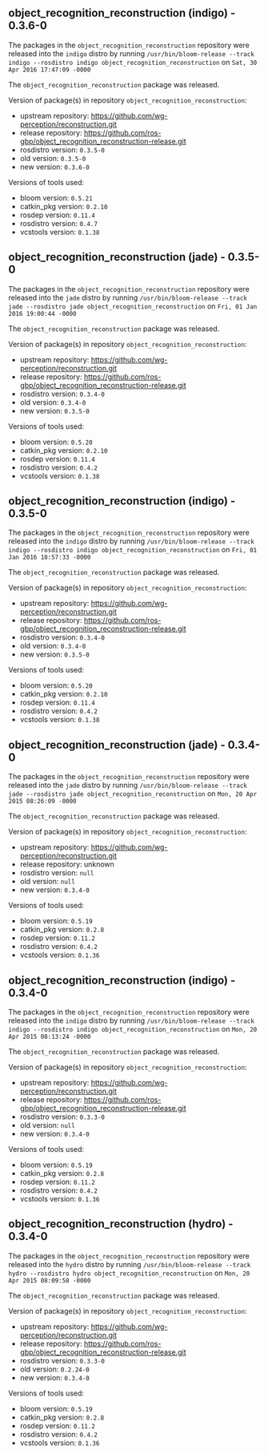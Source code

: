 ## object_recognition_reconstruction (indigo) - 0.3.6-0

The packages in the `object_recognition_reconstruction` repository were released into the `indigo` distro by running `/usr/bin/bloom-release --track indigo --rosdistro indigo object_recognition_reconstruction` on `Sat, 30 Apr 2016 17:47:09 -0000`

The `object_recognition_reconstruction` package was released.

Version of package(s) in repository `object_recognition_reconstruction`:

- upstream repository: https://github.com/wg-perception/reconstruction.git
- release repository: https://github.com/ros-gbp/object_recognition_reconstruction-release.git
- rosdistro version: `0.3.5-0`
- old version: `0.3.5-0`
- new version: `0.3.6-0`

Versions of tools used:

- bloom version: `0.5.21`
- catkin_pkg version: `0.2.10`
- rosdep version: `0.11.4`
- rosdistro version: `0.4.7`
- vcstools version: `0.1.38`


## object_recognition_reconstruction (jade) - 0.3.5-0

The packages in the `object_recognition_reconstruction` repository were released into the `jade` distro by running `/usr/bin/bloom-release --track jade --rosdistro jade object_recognition_reconstruction` on `Fri, 01 Jan 2016 19:00:44 -0000`

The `object_recognition_reconstruction` package was released.

Version of package(s) in repository `object_recognition_reconstruction`:
- upstream repository: https://github.com/wg-perception/reconstruction.git
- release repository: https://github.com/ros-gbp/object_recognition_reconstruction-release.git
- rosdistro version: `0.3.4-0`
- old version: `0.3.4-0`
- new version: `0.3.5-0`

Versions of tools used:
- bloom version: `0.5.20`
- catkin_pkg version: `0.2.10`
- rosdep version: `0.11.4`
- rosdistro version: `0.4.2`
- vcstools version: `0.1.38`


## object_recognition_reconstruction (indigo) - 0.3.5-0

The packages in the `object_recognition_reconstruction` repository were released into the `indigo` distro by running `/usr/bin/bloom-release --track indigo --rosdistro indigo object_recognition_reconstruction` on `Fri, 01 Jan 2016 18:57:33 -0000`

The `object_recognition_reconstruction` package was released.

Version of package(s) in repository `object_recognition_reconstruction`:
- upstream repository: https://github.com/wg-perception/reconstruction.git
- release repository: https://github.com/ros-gbp/object_recognition_reconstruction-release.git
- rosdistro version: `0.3.4-0`
- old version: `0.3.4-0`
- new version: `0.3.5-0`

Versions of tools used:
- bloom version: `0.5.20`
- catkin_pkg version: `0.2.10`
- rosdep version: `0.11.4`
- rosdistro version: `0.4.2`
- vcstools version: `0.1.38`


## object_recognition_reconstruction (jade) - 0.3.4-0

The packages in the `object_recognition_reconstruction` repository were released into the `jade` distro by running `/usr/bin/bloom-release --track jade --rosdistro jade object_recognition_reconstruction` on `Mon, 20 Apr 2015 08:26:09 -0000`

The `object_recognition_reconstruction` package was released.

Version of package(s) in repository `object_recognition_reconstruction`:
- upstream repository: https://github.com/wg-perception/reconstruction.git
- release repository: unknown
- rosdistro version: `null`
- old version: `null`
- new version: `0.3.4-0`

Versions of tools used:
- bloom version: `0.5.19`
- catkin_pkg version: `0.2.8`
- rosdep version: `0.11.2`
- rosdistro version: `0.4.2`
- vcstools version: `0.1.36`


## object_recognition_reconstruction (indigo) - 0.3.4-0

The packages in the `object_recognition_reconstruction` repository were released into the `indigo` distro by running `/usr/bin/bloom-release --track indigo --rosdistro indigo object_recognition_reconstruction` on `Mon, 20 Apr 2015 08:13:24 -0000`

The `object_recognition_reconstruction` package was released.

Version of package(s) in repository `object_recognition_reconstruction`:
- upstream repository: https://github.com/wg-perception/reconstruction.git
- release repository: https://github.com/ros-gbp/object_recognition_reconstruction-release.git
- rosdistro version: `0.3.3-0`
- old version: `null`
- new version: `0.3.4-0`

Versions of tools used:
- bloom version: `0.5.19`
- catkin_pkg version: `0.2.8`
- rosdep version: `0.11.2`
- rosdistro version: `0.4.2`
- vcstools version: `0.1.36`


## object_recognition_reconstruction (hydro) - 0.3.4-0

The packages in the `object_recognition_reconstruction` repository were released into the `hydro` distro by running `/usr/bin/bloom-release --track hydro --rosdistro hydro object_recognition_reconstruction` on `Mon, 20 Apr 2015 08:09:58 -0000`

The `object_recognition_reconstruction` package was released.

Version of package(s) in repository `object_recognition_reconstruction`:
- upstream repository: https://github.com/wg-perception/reconstruction.git
- release repository: https://github.com/ros-gbp/object_recognition_reconstruction-release.git
- rosdistro version: `0.3.3-0`
- old version: `0.2.24-0`
- new version: `0.3.4-0`

Versions of tools used:
- bloom version: `0.5.19`
- catkin_pkg version: `0.2.8`
- rosdep version: `0.11.2`
- rosdistro version: `0.4.2`
- vcstools version: `0.1.36`


